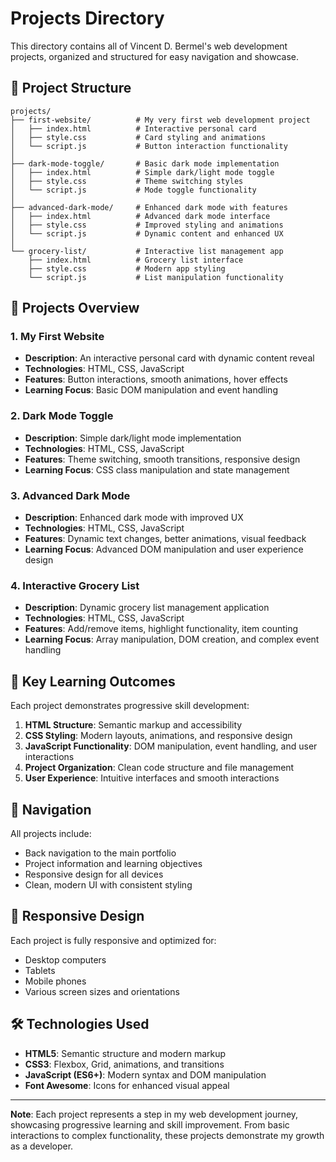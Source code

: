 # Projects Directory

This directory contains all of Vincent D. Bermel's web development projects, organized and structured for easy navigation and showcase.

## 📁 Project Structure

```
projects/
├── first-website/          # My very first web development project
│   ├── index.html          # Interactive personal card
│   ├── style.css           # Card styling and animations
│   └── script.js           # Button interaction functionality
│
├── dark-mode-toggle/       # Basic dark mode implementation
│   ├── index.html          # Simple dark/light mode toggle
│   ├── style.css           # Theme switching styles
│   └── script.js           # Mode toggle functionality
│
├── advanced-dark-mode/     # Enhanced dark mode with features
│   ├── index.html          # Advanced dark mode interface
│   ├── style.css           # Improved styling and animations
│   └── script.js           # Dynamic content and enhanced UX
│
└── grocery-list/           # Interactive list management app
    ├── index.html          # Grocery list interface
    ├── style.css           # Modern app styling
    └── script.js           # List manipulation functionality
```

## 🚀 Projects Overview

### 1. **My First Website**
- **Description**: An interactive personal card with dynamic content reveal
- **Technologies**: HTML, CSS, JavaScript
- **Features**: Button interactions, smooth animations, hover effects
- **Learning Focus**: Basic DOM manipulation and event handling

### 2. **Dark Mode Toggle**
- **Description**: Simple dark/light mode implementation
- **Technologies**: HTML, CSS, JavaScript
- **Features**: Theme switching, smooth transitions, responsive design
- **Learning Focus**: CSS class manipulation and state management

### 3. **Advanced Dark Mode**
- **Description**: Enhanced dark mode with improved UX
- **Technologies**: HTML, CSS, JavaScript
- **Features**: Dynamic text changes, better animations, visual feedback
- **Learning Focus**: Advanced DOM manipulation and user experience design

### 4. **Interactive Grocery List**
- **Description**: Dynamic grocery list management application
- **Technologies**: HTML, CSS, JavaScript
- **Features**: Add/remove items, highlight functionality, item counting
- **Learning Focus**: Array manipulation, DOM creation, and complex event handling

## 🎯 Key Learning Outcomes

Each project demonstrates progressive skill development:

1. **HTML Structure**: Semantic markup and accessibility
2. **CSS Styling**: Modern layouts, animations, and responsive design
3. **JavaScript Functionality**: DOM manipulation, event handling, and user interactions
4. **Project Organization**: Clean code structure and file management
5. **User Experience**: Intuitive interfaces and smooth interactions

## 🔗 Navigation

All projects include:
- Back navigation to the main portfolio
- Project information and learning objectives
- Responsive design for all devices
- Clean, modern UI with consistent styling

## 📱 Responsive Design

Each project is fully responsive and optimized for:
- Desktop computers
- Tablets
- Mobile phones
- Various screen sizes and orientations

## 🛠️ Technologies Used

- **HTML5**: Semantic structure and modern markup
- **CSS3**: Flexbox, Grid, animations, and transitions
- **JavaScript (ES6+)**: Modern syntax and DOM manipulation
- **Font Awesome**: Icons for enhanced visual appeal

---

**Note**: Each project represents a step in my web development journey, showcasing progressive learning and skill improvement. From basic interactions to complex functionality, these projects demonstrate my growth as a developer.
